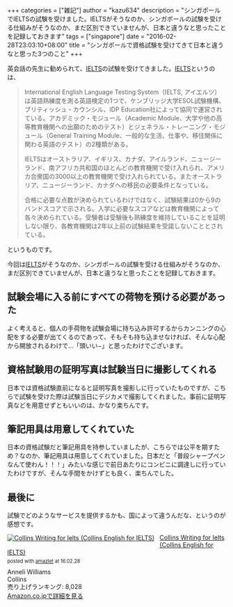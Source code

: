 +++
categories = ["雑記"]
author = "kazu634"
description = "シンガポールでIELTSの試験を受けました。IELTSがそうなのか、シンガポールの試験を受ける仕組みがそうなのか、まだ区別できていませんが、日本と違うなと思ったことを記録しておきます"
tags = ["singapore"]
date = "2016-02-28T23:03:10+08:00"
title = "シンガポールで資格試験を受けてきて日本と違うなと思った3つのこと"
+++

英会話の先生に勧められて、[IELTS](https://ja.wikipedia.org/wiki/IELTS)の試験を受けてきました。[IELTS](https://ja.wikipedia.org/wiki/IELTS)というのは、

> International English Language Testing System（IELTS, アイエルツ）は英語熟練度を測る英語検定の1つで、ケンブリッジ大学ESOL試験機構、ブリティッシュ・カウンシル、IDP Education社によって協同で運営されている。アカデミック・モジュール（Academic Module、大学や他の高等教育機関への出願のためのテスト）とジェネラル・トレーニング・モジュール（General Training Module、一般的な生活、仕事や、移住関係に関わる英語のテスト）の2種類がある。
>
> IELTSはオーストラリア、イギリス、カナダ、アイルランド、ニュージーランド、南アフリカ共和国のほとんどの教育機関で受け入れられ、アメリカ合衆国の3000以上の教育機関で受け入れられている。またオーストラリア、ニュージーランド、カナダへの移民の必要条件となっている。
>
>合格に必要な点数が決められているわけではなく、試験結果は0から9のバンドスコアで示される。入学に必要なスコアなどは教育機関によって各々決められている。受験者は受験後も熟練度を維持していることを証明しない限り、各教育機関は2年以上前の試験結果を受諾しないこととされている。

というものです。

今回は[IELTS](https://ja.wikipedia.org/wiki/IELTS)がそうなのか、シンガポールの試験を受ける仕組みがそうなのか、まだ区別できていませんが、日本と違うなと思ったことを記録しておきます。

## 試験会場に入る前にすべての荷物を預ける必要があった
よく考えると、個人の手荷物を試験会場に持ち込み許可するからカンニングの心配をする必要が出てくるのであって、そもそも持ち込ませなければ、そんな心配から開放されるわけで…「頭いい−」と思ったわけでございます。

## 資格試験用の証明写真は試験当日に撮影してくれる
日本では資格試験直前になると証明写真を撮影しに行っていたものですが、こちらで試験を受けた際は試験当日にデジカメで撮影してくれました。事前に証明写真などを用意せずともいいのは、かなり楽ちんです。

## 筆記用具は用意してくれていた
日本の資格試験だと筆記用具を持参していましたが、こちらでは公平を期すため？なのか、筆記用具は用意してくれていました。日本だと「普段シャープペンなんて使わん！！！」みたいな感じで前日あたりにコンビニに調達しに行っていたわけですが、そんな手間をかけずとも良く、楽ちんでした。

## 最後に
試験でどのようなサービスを提供するかも、国によって違うんだな、というのが感想です。

<div class="amazlet-box" style="margin-bottom:0px;"><div class="amazlet-image" style="float:left;margin:0px 12px 1px 0px;"><a href="https://www.amazon.co.jp/exec/obidos/ASIN/0007423241/simsnes-22/ref=nosim/" name="amazletlink" target="_blank"><img src="https://images-na.ssl-images-amazon.com/images/I/512zTthN-YL._SL160_.jpg" alt="Collins Writing for Ielts (Collins English for IELTS)" style="border: none;" /></a></div><div class="amazlet-info" style="line-height:120%; margin-bottom: 10px"><div class="amazlet-name" style="margin-bottom:10px;line-height:120%"><a href="https://www.amazon.co.jp/exec/obidos/ASIN/0007423241/simsnes-22/ref=nosim/" name="amazletlink" target="_blank">Collins Writing for Ielts (Collins English for IELTS)</a><div class="amazlet-powered-date" style="font-size:80%;margin-top:5px;line-height:120%">posted with <a href="http://www.amazlet.com/" title="amazlet" target="_blank">amazlet</a> at 16.02.28</div></div><div class="amazlet-detail">Anneli Williams <br />Collins <br />売り上げランキング: 8,028<br /></div><div class="amazlet-sub-info" style="float: left;"><div class="amazlet-link" style="margin-top: 5px"><a href="https://www.amazon.co.jp/exec/obidos/ASIN/0007423241/simsnes-22/ref=nosim/" name="amazletlink" target="_blank">Amazon.co.jpで詳細を見る</a></div></div></div><div class="amazlet-footer" style="clear: left"></div></div>
